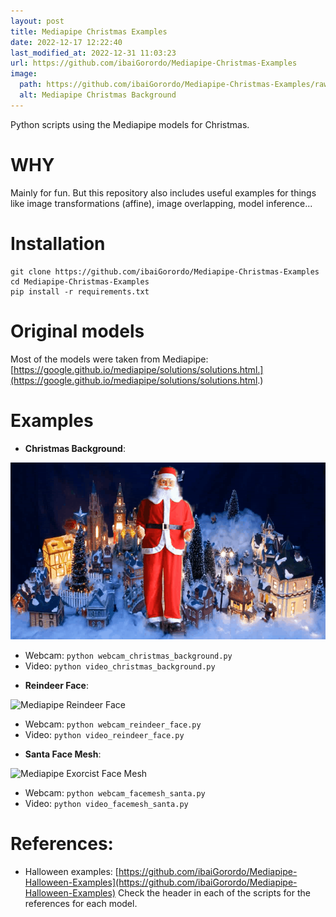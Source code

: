 ```yaml
---
layout: post
title: Mediapipe Christmas Examples
date: 2022-12-17 12:22:40 
last_modified_at: 2022-12-31 11:03:23 
url: https://github.com/ibaiGorordo/Mediapipe-Christmas-Examples
image:
  path: https://github.com/ibaiGorordo/Mediapipe-Christmas-Examples/raw/main/doc/img/backgorund_christmas.gif
  alt: Mediapipe Christmas Background
---
```

Python scripts using the Mediapipe models for Christmas.

# WHY
Mainly for fun. But this repository also includes useful examples for things like image transformations (affine), image overlapping, model inference...

# Installation
```
git clone https://github.com/ibaiGorordo/Mediapipe-Christmas-Examples
cd Mediapipe-Christmas-Examples
pip install -r requirements.txt
```
# Original models
Most of the models were taken from Mediapipe: [https://google.github.io/mediapipe/solutions/solutions.html.](https://google.github.io/mediapipe/solutions/solutions.html.)

# Examples

 * **Christmas Background**:

  ![Mediapipe Christmas Background](https://github.com/ibaiGorordo/Mediapipe-Christmas-Examples/raw/main/doc/img/backgorund_christmas.gif)

   - Webcam: `python webcam_christmas_background.py`
   - Video: `python video_christmas_background.py`

 * **Reindeer Face**:

  ![Mediapipe Reindeer Face](https://github.com/ibaiGorordo/Mediapipe-Christmas-Examples/raw/main/doc/img/reindeer.gif)
   - Webcam: `python webcam_reindeer_face.py`
   - Video: `python video_reindeer_face.py`

 * **Santa Face Mesh**:

  ![Mediapipe Exorcist Face Mesh](https://github.com/ibaiGorordo/Mediapipe-Christmas-Examples/raw/main/doc/img/santa_face.gif)
   - Webcam: `python webcam_facemesh_santa.py`
   - Video: `python video_facemesh_santa.py`


# References:
- Halloween examples: [https://github.com/ibaiGorordo/Mediapipe-Halloween-Examples](https://github.com/ibaiGorordo/Mediapipe-Halloween-Examples)
Check the header in each of the scripts for the references for each model.
